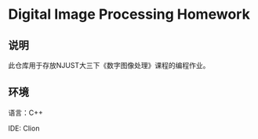 # Digital Image Processing Homework

## 说明

此仓库用于存放NJUST大三下《数字图像处理》课程的编程作业。

## 环境

语言：C++

IDE: Clion



